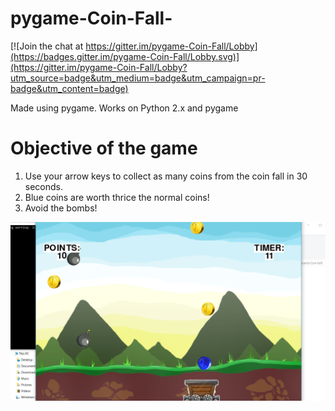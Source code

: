 # pygame-Coin-Fall-

[![Join the chat at https://gitter.im/pygame-Coin-Fall/Lobby](https://badges.gitter.im/pygame-Coin-Fall/Lobby.svg)](https://gitter.im/pygame-Coin-Fall/Lobby?utm_source=badge&utm_medium=badge&utm_campaign=pr-badge&utm_content=badge)

Made using pygame.
Works on Python 2.x and pygame

# Objective of the game
1. Use your arrow keys to collect as many coins from the coin fall in 30 seconds. 
2. Blue coins are worth thrice the normal coins! 
3. Avoid the bombs! 

![alt text](https://github.com/vineetjc/pygame-Coin-Fall-/blob/master/screenshot.png)
